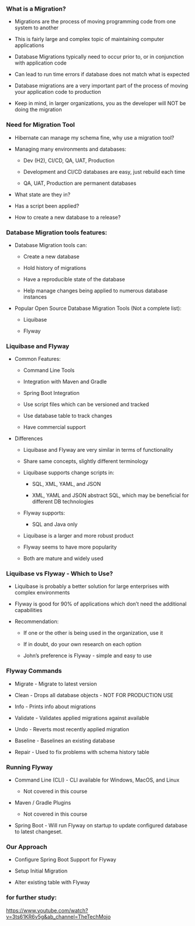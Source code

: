 ### What is a Migration?

- Migrations are the process of moving programming code from one system to another

- This is fairly large and complex topic of maintaining computer applications

- Database Migrations typically need to occur prior to, or in conjunction with application code

- Can lead to run time errors if database does not match what is expected

- Database migrations are a very important part of the process of moving your application code to production

- Keep in mind, in larger organizations, you as the developer will NOT be doing the migration


### Need for Migration Tool

- Hibernate can manage my schema fine, why use a migration tool?

- Managing many environments and databases:
    
    - Dev (H2), CI/CD, QA, UAT, Production

    - Development and CI/CD databases are easy, just rebuild each time
    
    - QA, UAT, Production are permanent databases

- What state are they in?

- Has a script been applied?

- How to create a new database to a release?

### Database Migration tools features:

- Database Migration tools can:

    - Create a new database

    - Hold history of migrations

    - Have a reproducible state of the database

    - Help manage changes being applied to numerous database instances

- Popular Open Source Database Migration Tools (Not a complete list):

    - Liquibase

    - Flyway

### Liquibase and Flyway

- Common Features:

    - Command Line Tools

    - Integration with Maven and Gradle

    - Spring Boot Integration

    - Use script files which can be versioned and tracked

    - Use database table to track changes

    - Have commercial support

- Differences

    - Liquibase and Flyway are very similar in terms of functionality

    - Share same concepts, slightly different terminology
    
    - Liquibase supports change scripts in:
        
        - SQL, XML, YAML, and JSON
        
        - XML, YAML and JSON abstract SQL, which may be beneficial for different DB technologies
    
    - Flyway supports: 
        
        - SQL and Java only
    
    - Liquibase is a larger and more robust product

    - Flyway seems to have more popularity

    - Both are mature and widely used

### Liquibase vs Flyway - Which to Use?

- Liquibase is probably a better solution for large enterprises with complex environments

- Flyway is good for 90% of applications which don’t need the additional capabilities

- Recommendation:
    
    - If one or the other is being used in the organization, use it
    
    - If in doubt, do your own research on each option
    
    - John’s preference is Flyway - simple and easy to use

### Flyway Commands

- Migrate - Migrate to latest version

- Clean - Drops all database objects - NOT FOR PRODUCTION USE

- Info - Prints info about migrations

- Validate - Validates applied migrations against available

- Undo - Reverts most recently applied migration

- Baseline - Baselines an existing database

- Repair - Used to fix problems with schema history table

### Running Flyway

- Command Line (CLI) - CLI available for Windows, MacOS, and Linux

    - Not covered in this course

- Maven / Gradle Plugins

    - Not covered in this course

- Spring Boot - Will run Flyway on startup to update configured database to latest changeset.

### Our Approach

- Configure Spring Boot Support for Flyway

- Setup Initial Migration

- Alter existing table with Flyway

### for further study:


https://www.youtube.com/watch?v=3ts61KR6v5g&ab_channel=TheTechMojo